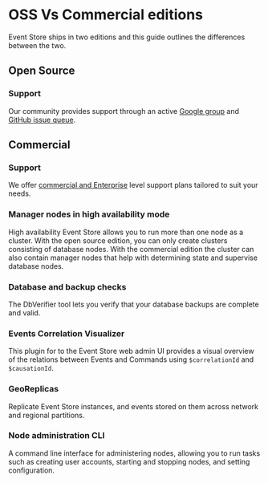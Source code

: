 # OSS Vs Commercial editions

Event Store ships in two editions and this guide outlines the differences between the two.

## Open Source

### Support

Our community provides support through an active [Google group](https://groups.google.com/forum/#!forum/event-store) and [GitHub issue queue](https://github.com/eventstore/eventstore/issues).

## Commercial

### Support

We offer [commercial and Enterprise](https://eventstore.org/support/) level support plans tailored to suit your needs.

### Manager nodes in high availability mode

High availability Event Store allows you to run more than one node as a cluster. With the open source edition, you can only create clusters consisting of database nodes. With the commercial edition the cluster can also contain manager nodes that help with determining state and supervise database nodes.

### Database and backup checks

The DbVerifier tool lets you verify that your database backups are complete and valid.

### Events Correlation Visualizer

This plugin for to the Event Store web admin UI provides a visual overview of the relations between Events and Commands using `$correlationId` and `$causationId`.

### GeoReplicas

Replicate Event Store instances, and events stored on them across network and regional partitions.

### Node administration CLI

A command line interface for administering nodes, allowing you to run tasks such as creating user accounts, starting and stopping nodes, and setting configuration.